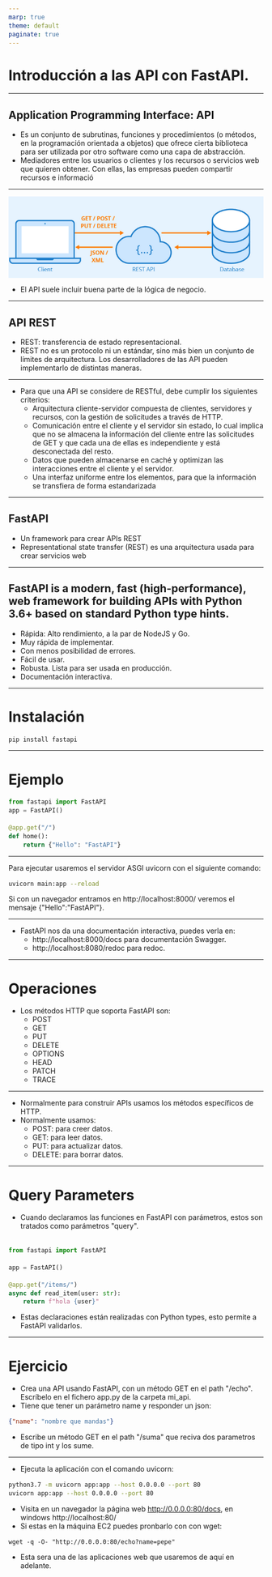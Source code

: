 ```yaml
---
marp: true
theme: default
paginate: true
---
```


<style>
img[alt~="center"] {
  display: block;
  margin: 0 auto;
}
</style>


# Introducción a las API con FastAPI.



--- 

## Application Programming Interface: API

- Es un conjunto de subrutinas, funciones y procedimientos (o métodos, en la programación orientada a objetos) que ofrece cierta biblioteca para ser utilizada por otro software como una capa de abstracción.
- Mediadores entre los usuarios o clientes y los recursos o servicios web que quieren obtener. Con ellas, las empresas pueden compartir recursos e informació

---

![center](imgs/api_rest.png)

- El API suele incluir buena parte de la lógica de negocio.

---

## API REST

- REST: transferencia de estado representacional.
- REST no es un protocolo ni un estándar, sino más bien un conjunto de límites de arquitectura. Los desarrolladores de las API pueden implementarlo de distintas maneras.

---

- Para que una API se considere de RESTful, debe cumplir los siguientes criterios:
    - Arquitectura cliente-servidor compuesta de clientes, servidores y recursos, con la gestión de solicitudes a través de HTTP.
    - Comunicación entre el cliente y el servidor sin estado, lo cual implica que no se almacena la información del cliente entre las solicitudes de GET y que cada una de ellas es independiente y está desconectada del resto.
    - Datos que pueden almacenarse en caché y optimizan las interacciones entre el cliente y el servidor.
    - Una interfaz uniforme entre los elementos, para que la información se transfiera de forma estandarizada

---
 
## FastAPI

- Un framework para crear APIs REST
- Representational state transfer (REST) es una arquitectura usada para crear servicios web

--- 

**FastAPI is a modern, fast (high-performance), web framework for building APIs with Python 3.6+ based on standard Python type hints.**
---

- Rápida: Alto rendimiento, a la par de NodeJS y Go.
- Muy rápida de implementar.
- Con menos posibilidad de errores.
- Fácil de usar.
- Robusta. Lista para ser usada en producción.
- Documentación interactiva.

---

# Instalación

```bash
pip install fastapi
```

---

# Ejemplo

```python
from fastapi import FastAPI
app = FastAPI()

@app.get("/")
def home():
    return {"Hello": "FastAPI"}
```

---

Para ejecutar usaremos el servidor ASGI uvicorn con el siguiente comando:

```bash
uvicorn main:app --reload
```

Si con un navegador entramos en  http://localhost:8000/ 
veremos el mensaje {"Hello":"FastAPI"}.

---

- FastAPI nos da una documentación interactiva, puedes verla en:
    - http://localhost:8000/docs para documentación Swagger.
    - http://localhost:8080/redoc para redoc.

---
# Operaciones

- Los métodos HTTP que soporta FastAPI son:
    - POST
    - GET
    - PUT
    - DELETE
    - OPTIONS
    - HEAD
    - PATCH
    - TRACE
---


- Normalmente para construir APIs usamos los métodos específicos de HTTP.
- Normalmente usamos:
    - POST: para creer datos.
    - GET: para leer datos.
    - PUT: para actualizar datos.
    - DELETE: para borrar datos.

---

# Query Parameters


- Cuando declaramos las funciones en FastAPI con parámetros, estos son tratados como parámetros "query".
```python

from fastapi import FastAPI

app = FastAPI()

@app.get("/items/")
async def read_item(user: str):
    return f"hola {user}"
```
- Estas declaraciones están realizadas con Python types, esto permite a FastAPI validarlos.

---

# Ejercicio
- Crea una API usando FastAPI, con un método GET en el path "/echo". Escríbelo en el fichero app.py de la carpeta mi_api.
- Tiene que tener un parámetro name y responder un json:
```json
{"name": "nombre que mandas"}
```
- Escribe un método GET en el path "/suma" que reciva dos parametros de tipo int y los sume.

---
- Ejecuta la aplicación con el comando uvicorn:
```bash
python3.7 -m uvicorn app:app --host 0.0.0.0 --port 80
uvicorn app:app --host 0.0.0.0 --port 80
```
- Visita en un navegador la página web http://0.0.0.0:80/docs, en windows http://localhost:80/
- Si estas en la máquina EC2 puedes pronbarlo con con wget:
```
wget -q -O- "http://0.0.0.0:80/echo?name=pepe"
```
- Esta sera una de las aplicaciones web que usaremos de aquí en adelante.

